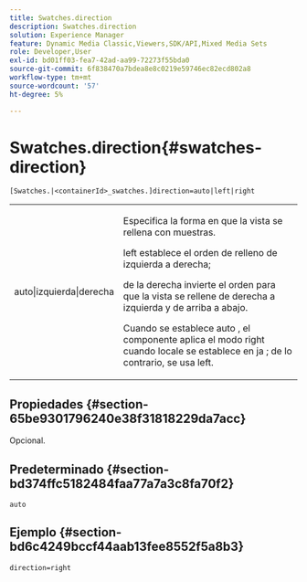 ```yaml
---
title: Swatches.direction
description: Swatches.direction
solution: Experience Manager
feature: Dynamic Media Classic,Viewers,SDK/API,Mixed Media Sets
role: Developer,User
exl-id: bd01ff03-fea7-42ad-aa99-72273f55bda0
source-git-commit: 6f838470a7bdea8e8c0219e59746ec82ecd802a8
workflow-type: tm+mt
source-wordcount: '57'
ht-degree: 5%

---
```


# Swatches.direction{#swatches-direction}

`[Swatches.|<containerId>_swatches.]direction=auto|left|right`

<table id="table_B4B930A32C0742F4932BF071B9EEA9F4"> 
 <tbody> 
  <tr> 
   <td> <p> <span class="codeph"> auto|izquierda|derecha </span> </p> </td> 
   <td> <p> Especifica la forma en que la vista se rellena con muestras. </p> <p> <span class="codeph"> left </span> establece el orden de relleno de izquierda a derecha; </p> <p> <span class="codeph"> </span> de la derecha invierte el orden para que la vista se rellene de derecha a izquierda y de arriba a abajo. </p> <p>Cuando se establece <span class="codeph"> auto </span>, el componente aplica el modo <span class="codeph"> right </span> cuando locale se establece en <span class="codeph"> ja </span>; de lo contrario, se usa left. </p> </td> 
  </tr> 
 </tbody> 
</table>

## Propiedades {#section-65be9301796240e38f31818229da7acc}

Opcional.

## Predeterminado {#section-bd374ffc5182484faa77a7a3c8fa70f2}

`auto`

## Ejemplo {#section-bd6c4249bccf44aab13fee8552f5a8b3}

`direction=right`
